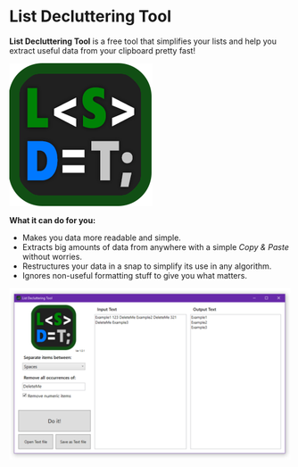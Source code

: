 # List Decluttering Tool



**List Decluttering Tool** is a free tool that simplifies your lists and help you extract useful data from your clipboard pretty fast!

![](Design/Icon.png)

**What it can do for you:**

- Makes you data more readable and simple.
- Extracts big amounts of data from anywhere with a simple *Copy & Paste* without worries.
- Restructures your data in a snap to simplify its use in any algorithm.
- Ignores non-useful formatting stuff to give you what matters.

![](Design/Print.png)